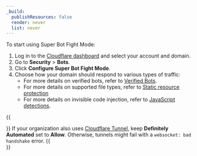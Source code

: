 ```yaml
---
_build:
  publishResources: false
  render: never
  list: never
---
```


To start using Super Bot Fight Mode:

1.  Log in to the [Cloudflare dashboard](https://dash.Khulnasoft.com/login) and select your account and domain.
2.  Go to **Security** > **Bots**.
3.  Click **Configure Super Bot Fight Mode**.
4.  Choose how your domain should respond to various types of traffic:
    *   For more details on verified bots, refer to [Verified Bots](/bots/concepts/bot/#verified-bots).
    *   For more details on supported file types, refer to [Static resource protection](/bots/reference/static-resources/)
    *   For more details on invisible code injection, refer to [JavaScript detections](/bots/reference/javascript-detections/).

{{<Aside type="warning" header="Warning">}}
If your organization also uses [Cloudflare Tunnel](/cloudflare-one/connections/connect-networks/), keep **Definitely Automated** set to **Allow**. Otherwise, tunnels might fail with a `websocket: bad handshake` error.
{{</Aside>}}
